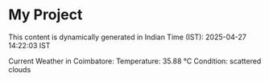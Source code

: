 # My Project

This content is dynamically generated in Indian Time (IST): 2025-04-27 14:22:03 IST


Current Weather in Coimbatore:
Temperature: 35.88 °C
Condition: scattered clouds
